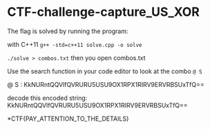 # CTF-challenge-capture_US_XOR

The flag is solved by running the program:  

with C++11 ```g++ -std=c++11 solve.cpp -o solve```  

```./solve > combos.txt``` then you open combos.txt  

Use the search function in your code editor to look at the combo ```@ S```  

@ S : KkNURntQQVlfQVRURU5USU9OX1RPX1RIRV9ERVRBSUxTfQ==  

decode this encoded string: KkNURntQQVlfQVRURU5USU9OX1RPX1RIRV9ERVRBSUxTfQ==  

*CTF{PAY_ATTENTION_TO_THE_DETAILS}

